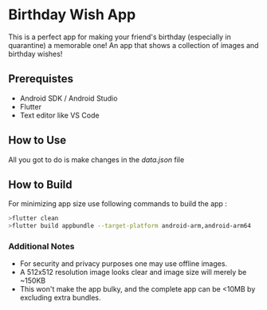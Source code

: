 # Birthday Wish App

This is a perfect app for making your friend's birthday (especially in quarantine) a memorable one! An app that shows a collection of images and birthday wishes!

## Prerequistes
- Android SDK / Android Studio
- Flutter
- Text editor like VS Code

## How to Use

All you got to do is make changes in the *data.json* file

## How to Build

For minimizing app size use following commands to build the app :
```bash
>flutter clean
>flutter build appbundle --target-platform android-arm,android-arm64
```

### Additional Notes

- For security and privacy purposes one may use offline images.
- A 512x512 resolution image looks clear and image size will merely be ~150KB
- This won't make the app bulky, and the complete app can be <10MB by excluding extra bundles.
  
